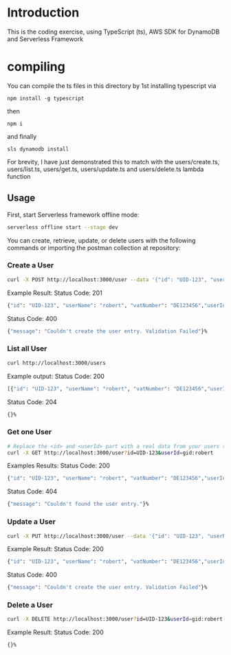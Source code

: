 
# Introduction

This is the coding exercise, using TypeScript (ts), AWS SDK for DynamoDB and Serverless Framework

# compiling

You can compile the ts files in this directory by 1st installing typescript via

`npm install -g typescript`

then

`npm i`

and finally

`sls dynamodb install`

For brevity, I have just demonstrated this to match with the users/create.ts, users/list.ts, users/get.ts, users/update.ts and users/delete.ts lambda function

## Usage

First, start Serverless framework offline mode:
```bash
serverless offline start --stage dev
```

You can create, retrieve, update, or delete users with the following commands or importing the postman collection at repository:

### Create a User

```bash
curl -X POST http://localhost:3000/user --data '{"id": "UID-123", "userName": "robert", "vatNumber": "DE123456","userId": "gid:robert" }'
```

Example Result:
Status Code: 201
```bash
{"id": "UID-123", "userName": "robert", "vatNumber": "DE123456","userId": "gid:robert" }%
```

Status Code: 400
```bash
{"message": "Couldn't create the user entry. Validation Failed"}%
```

### List all User
```bash
curl http://localhost:3000/users
```

Example output:
Status Code: 200
```bash
[{"id": "UID-123", "userName": "robert", "vatNumber": "DE123456","userId": "gid:robert" }]%
```

Status Code: 204
```bash
{}%
```

### Get one User

```bash
# Replace the <id> and <userId> part with a real data from your users table
curl -X GET http://localhost:3000/user?id=UID-123&userId=gid:robert
```

Examples Results:
Status Code: 200
```bash
{"id": "UID-123", "userName": "robert", "vatNumber": "DE123456","userId": "gid:robert" }%
```

Status Code: 404
```bash
{"message": "Couldn't found the user entry."}%
```

### Update a User

```bash
curl -X PUT http://localhost:3000/user --data '{"id": "UID-123", "userName": "robert", "vatNumber": "DE123456","userId": "gid:robert" }'
```

Example Result:
Status Code: 200
```bash
{"id": "UID-123", "userName": "robert", "vatNumber": "DE123456","userId": "gid:robert" }%
```

Status Code: 400
```bash
{"message": "Couldn't create the user entry. Validation Failed"}%
```

### Delete a User

```bash
curl -X DELETE http://localhost:3000/user?id=UID-123&userId=gid:robert
```

Example Result:
Status Code: 200
```bash
{}%
```
